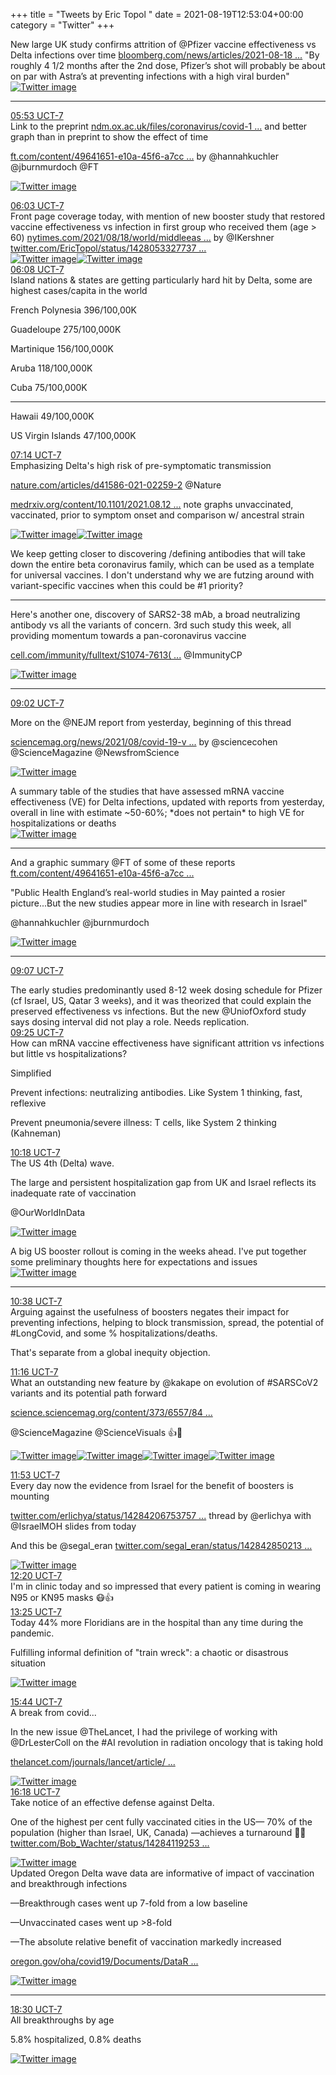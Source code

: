+++
title = "Tweets by Eric Topol " 
date = 2021-08-19T12:53:04+00:00
category = "Twitter"
+++
<div class="thread"> 
<div class="thread-content"> 
New large UK study confirms attrition of @Pfizer vaccine effectiveness vs Delta infections over time <a href="https://www.bloomberg.com/news/articles/2021-08-18/covid-vaccines-are-less-effective-against-delta-in-u-k-study" target="_blank" rel="noreferer">bloomberg.com/news/articles/2021-08-18 ...</a> 
 "By roughly 4 1/2 months after the 2nd dose, Pfizer’s shot will probably be about on par with Astra’s at preventing infections with a high viral burden" </div> 
<a href="/twitter/erictopol/images/E9IG14qUcAE67WS.png"  ><img src="/twitter/erictopol/images/E9IG14qUcAE67WS.png" alt="Twitter image" ></img></a><hr><div class="profile"> 
<a href="https://twitter.com/erictopol/status/1428339231764582411" target="_blank" rel="noreferer">05:53 UCT-7</a> 
</div> 
<div class="content"> 
Link to the preprint <a href="https://www.ndm.ox.ac.uk/files/coronavirus/covid-19-infection-survey/finalfinalcombinedve20210816.pdf" target="_blank" rel="noreferer">ndm.ox.ac.uk/files/coronavirus/covid-1 ...</a> 
 and better graph than in preprint to show the effect of time 

<a href="https://www.ft.com/content/49641651-e10a-45f6-a7cc-8b8c7b7a9710" target="_blank" rel="noreferer">ft.com/content/49641651-e10a-45f6-a7cc ...</a> 
 by @hannahkuchler @jburnmurdoch @FT </div> 
<a href="/twitter/erictopol/images/E9J6NyDVkAAXsw_.jpg"  ><img src="/twitter/erictopol/images/E9J6NyDVkAAXsw_.jpg" alt="Twitter image" ></img></a></div> 
<div class="tweet"> 
<div class="profile"> 
<a href="https://twitter.com/erictopol/status/1428341915393531908" target="_blank" rel="noreferer">06:03 UCT-7</a> 
</div> 
<div class="content"> 
Front page coverage today, with mention of new booster study that restored vaccine effectiveness vs infection in first group who received them (age &gt; 60) <a href="https://www.nytimes.com/2021/08/18/world/middleeast/israel-virus-infections-booster.html?searchResultPosition=1" target="_blank" rel="noreferer">nytimes.com/2021/08/18/world/middleeas ...</a> 
 by @IKershner  <a href="https://twitter.com/EricTopol/status/1428053327737090048" target="_blank" rel="noreferer">twitter.com/EricTopol/status/1428053327737 ...</a> 
</div> 
<a href="/twitter/erictopol/images/E9J8ZA8UcAkGKwl.jpg"  ><img src="/twitter/erictopol/images/E9J8ZA8UcAkGKwl.jpg" alt="Twitter image" ></img></a><a href="/twitter/erictopol/images/E9J9PagVoAoyWzN.jpg"  ><img src="/twitter/erictopol/images/E9J9PagVoAoyWzN.jpg" alt="Twitter image" ></img></a></div> 
<div class="tweet"> 
<div class="profile"> 
<a href="https://twitter.com/erictopol/status/1428343210502356993" target="_blank" rel="noreferer">06:08 UCT-7</a> 
</div> 
<div class="content"> 
Island nations &amp; states are getting particularly hard hit by Delta, some are highest cases/capita in the world

French Polynesia 396/100,00K

Guadeloupe 275/100,000K

Martinique 156/100,000K

Aruba 118/100,000K

Cuba  75/100,000K

-----

Hawaii 49/100,000K

US Virgin Islands 47/100,000K</div> 
</div> 
<div class="tweet"> 
<div class="profile"> 
<a href="https://twitter.com/erictopol/status/1428359657131679744" target="_blank" rel="noreferer">07:14 UCT-7</a> 
</div> 
<div class="content"> 
Emphasizing Delta's high risk of pre-symptomatic transmission 

<a href="https://www.nature.com/articles/d41586-021-02259-2" target="_blank" rel="noreferer">nature.com/articles/d41586-021-02259-2</a> 
 @Nature 

<a href="https://www.medrxiv.org/content/10.1101/2021.08.12.21261991v1" target="_blank" rel="noreferer">medrxiv.org/content/10.1101/2021.08.12 ...</a> 
 note graphs unvaccinated, vaccinated, prior to symptom onset and comparison w/ ancestral strain </div> 
<a href="/twitter/erictopol/images/E9KMJYRVgAUGD37.jpg"  ><img src="/twitter/erictopol/images/E9KMJYRVgAUGD37.jpg" alt="Twitter image" ></img></a><a href="/twitter/erictopol/images/E9KNMIyUYAM132V.jpg"  ><img src="/twitter/erictopol/images/E9KNMIyUYAM132V.jpg" alt="Twitter image" ></img></a></div> 
<div class="thread"> 
<div class="thread-content"> 
We keep getting closer to discovering /defining antibodies that will take down the entire beta coronavirus family, which can be used as a template for universal vaccines. I don't understand why we are futzing around with variant-specific vaccines when this could be #1 priority?</div> 
<hr><div class="thread-content"> 
Here's another one, discovery of SARS2-38 mAb, a broad neutralizing antibody vs all the variants of concern. 3rd such study this week, all providing momentum towards a pan-coronavirus vaccine 

<a href="https://www.cell.com/immunity/fulltext/S1074-7613(21)00348-4" target="_blank" rel="noreferer">cell.com/immunity/fulltext/S1074-7613( ...</a> 
 @ImmunityCP </div> 
<a href="/twitter/erictopol/images/E9KknJgUUAMbVWD.jpg"  ><img src="/twitter/erictopol/images/E9KknJgUUAMbVWD.jpg" alt="Twitter image" ></img></a><hr><div class="profile"> 
<a href="https://twitter.com/erictopol/status/1428386917993705479" target="_blank" rel="noreferer">09:02 UCT-7</a> 
</div> 
<div class="content"> 
More on the @NEJM report from yesterday, beginning of this thread

<a href="https://www.sciencemag.org/news/2021/08/covid-19-vaccines-may-trigger-superimmunity-people-who-had-sars-long-ago" target="_blank" rel="noreferer">sciencemag.org/news/2021/08/covid-19-v ...</a> 
 by @sciencecohen @ScienceMagazine @NewsfromScience </div> 
<a href="/twitter/erictopol/images/E9KmTqQVEAEgw2o.jpg"  ><img src="/twitter/erictopol/images/E9KmTqQVEAEgw2o.jpg" alt="Twitter image" ></img></a></div> 
<div class="thread"> 
<div class="thread-content"> 
A summary table of the studies that have assessed mRNA vaccine effectiveness (VE) for Delta infections, updated with reports from yesterday, overall in line with estimate ~50-60%;  *does not pertain* to high VE for hospitalizations or deaths </div> 
<a href="/twitter/erictopol/images/E9J_7QbVIAEZ06F.png"  ><img src="/twitter/erictopol/images/E9J_7QbVIAEZ06F.png" alt="Twitter image" ></img></a><hr><div class="thread-content"> 
And a graphic summary @FT of some of these reports <a href="https://www.ft.com/content/49641651-e10a-45f6-a7cc-8b8c7b7a9710" target="_blank" rel="noreferer">ft.com/content/49641651-e10a-45f6-a7cc ...</a> 


"Public Health England’s real-world studies in May painted a rosier picture...But the new studies appear more in line with research in Israel"

@hannahkuchler @jburnmurdoch </div> 
<a href="/twitter/erictopol/images/E9KAnXIUYAMeC-D.jpg"  ><img src="/twitter/erictopol/images/E9KAnXIUYAMeC-D.jpg" alt="Twitter image" ></img></a><hr><div class="profile"> 
<a href="https://twitter.com/erictopol/status/1428388041685491721" target="_blank" rel="noreferer">09:07 UCT-7</a> 
</div> 
<div class="content"> 
The early studies predominantly used 8-12 week dosing schedule for Pfizer (cf Israel, US, Qatar 3 weeks), and it was theorized that could explain the preserved effectiveness vs infections. But the new @UniofOxford study says dosing interval did not play a role. Needs replication.</div> 
</div> 
<div class="tweet"> 
<div class="profile"> 
<a href="https://twitter.com/erictopol/status/1428392688768884736" target="_blank" rel="noreferer">09:25 UCT-7</a> 
</div> 
<div class="content"> 
How can mRNA vaccine effectiveness have significant attrition vs infections but little vs hospitalizations?

Simplified

Prevent infections: neutralizing antibodies. Like System 1 thinking, fast, reflexive

Prevent pneumonia/severe illness: T cells, like System 2 thinking (Kahneman)</div> 
</div> 
<div class="tweet"> 
<div class="profile"> 
<a href="https://twitter.com/erictopol/status/1428406149745831941" target="_blank" rel="noreferer">10:18 UCT-7</a> 
</div> 
<div class="content"> 
The US 4th (Delta) wave. 

The large and persistent hospitalization gap from UK and Israel reflects its inadequate rate of vaccination

@OurWorldInData </div> 
<a href="/twitter/erictopol/images/E9K3kAdVoAEYzig.jpg"  ><img src="/twitter/erictopol/images/E9K3kAdVoAEYzig.jpg" alt="Twitter image" ></img></a></div> 
<div class="thread"> 
<div class="thread-content"> 
A big US booster rollout is coming in the weeks ahead. I've put together some preliminary thoughts here for expectations and issues </div> 
<a href="/twitter/erictopol/images/E8_3_4xXsAMu_84.png"  ><img src="/twitter/erictopol/images/E8_3_4xXsAMu_84.png" alt="Twitter image" ></img></a><hr><div class="profile"> 
<a href="https://twitter.com/erictopol/status/1428411048592220165" target="_blank" rel="noreferer">10:38 UCT-7</a> 
</div> 
<div class="content"> 
Arguing against the usefulness of boosters negates their impact for preventing infections, helping to block transmission, spread, the potential of #LongCovid, and some % hospitalizations/deaths.

That's separate from a global inequity objection.</div> 
</div> 
<div class="tweet"> 
<div class="profile"> 
<a href="https://twitter.com/erictopol/status/1428420581603479552" target="_blank" rel="noreferer">11:16 UCT-7</a> 
</div> 
<div class="content"> 
What an outstanding new feature by @kakape on evolution of #SARSCoV2 variants and its potential path forward

<a href="https://science.sciencemag.org/content/373/6557/844" target="_blank" rel="noreferer">science.sciencemag.org/content/373/6557/84 ...</a> 


@ScienceMagazine @ScienceVisuals 👍🙏 </div> 
<a href="/twitter/erictopol/images/E9LEeXQVEAId9-l.jpg"  ><img src="/twitter/erictopol/images/E9LEeXQVEAId9-l.jpg" alt="Twitter image" ></img></a><a href="/twitter/erictopol/images/E9LEgfbUUAEs_9k.jpg"  ><img src="/twitter/erictopol/images/E9LEgfbUUAEs_9k.jpg" alt="Twitter image" ></img></a><a href="/twitter/erictopol/images/E9LEiH6VUAAbNFI.jpg"  ><img src="/twitter/erictopol/images/E9LEiH6VUAAbNFI.jpg" alt="Twitter image" ></img></a><a href="/twitter/erictopol/images/E9LEjt2UUAQ5Ab4.jpg"  ><img src="/twitter/erictopol/images/E9LEjt2UUAQ5Ab4.jpg" alt="Twitter image" ></img></a></div> 
<div class="tweet"> 
<div class="profile"> 
<a href="https://twitter.com/erictopol/status/1428429838927286274" target="_blank" rel="noreferer">11:53 UCT-7</a> 
</div> 
<div class="content"> 
Every day now the evidence from Israel for the benefit of boosters is mounting

<a href="https://twitter.com/erlichya/status/1428420675375706115" target="_blank" rel="noreferer">twitter.com/erlichya/status/14284206753757 ...</a> 
 thread by @erlichya with @IsraelMOH slides from today

And this be @segal_eran  <a href="https://twitter.com/segal_eran/status/1428428502139822089" target="_blank" rel="noreferer">twitter.com/segal_eran/status/142842850213 ...</a> 
</div> 
<a href="/twitter/erictopol/images/E9LNDgFVcAAcMyx.jpg"  ><img src="/twitter/erictopol/images/E9LNDgFVcAAcMyx.jpg" alt="Twitter image" ></img></a></div> 
<div class="tweet"> 
<div class="profile"> 
<a href="https://twitter.com/erictopol/status/1428436660912484352" target="_blank" rel="noreferer">12:20 UCT-7</a> 
</div> 
<div class="content"> 
I'm in clinic today and so impressed that every patient is coming in wearing N95 or KN95 masks 😷👍</div> 
</div> 
<div class="tweet"> 
<div class="profile"> 
<a href="https://twitter.com/erictopol/status/1428453189649534976" target="_blank" rel="noreferer">13:25 UCT-7</a> 
</div> 
<div class="content"> 
Today 44% more Floridians are in the hospital than any time during the pandemic.

Fulfilling informal definition of "train wreck": a chaotic or disastrous situation </div> 
<a href="/twitter/erictopol/images/E9Lh_viVgAYOXb-.jpg"  ><img src="/twitter/erictopol/images/E9Lh_viVgAYOXb-.jpg" alt="Twitter image" ></img></a></div> 
<div class="tweet"> 
<div class="profile"> 
<a href="https://twitter.com/erictopol/status/1428487950195515397" target="_blank" rel="noreferer">15:44 UCT-7</a> 
</div> 
<div class="content"> 
A break from covid...

In the new issue @TheLancet, I had the privilege of working with @DrLesterColl on the #AI revolution in radiation oncology that is taking hold

<a href="https://www.thelancet.com/journals/lancet/article/PIIS0140-6736(21)01798-0/fulltext" target="_blank" rel="noreferer">thelancet.com/journals/lancet/article/ ...</a> 
 </div> 
<a href="/twitter/erictopol/images/E9MB7TXUUAA6W8r.jpg"  ><img src="/twitter/erictopol/images/E9MB7TXUUAA6W8r.jpg" alt="Twitter image" ></img></a></div> 
<div class="tweet"> 
<div class="profile"> 
<a href="https://twitter.com/erictopol/status/1428496744212361217" target="_blank" rel="noreferer">16:18 UCT-7</a> 
</div> 
<div class="content"> 
Take notice of an effective defense against Delta.

One of the highest per cent fully vaccinated cities in the US— 70% of the population (higher than Israel, UK, Canada) —achieves a turnaround 👏👏  <a href="https://twitter.com/Bob_Wachter/status/1428411925315031047" target="_blank" rel="noreferer">twitter.com/Bob_Wachter/status/14284119253 ...</a> 
</div> 
<a href="/twitter/erictopol/images/E9MJYJIUcAAxNfx.jpg"  ><img src="/twitter/erictopol/images/E9MJYJIUcAAxNfx.jpg" alt="Twitter image" ></img></a></div> 
<div class="thread"> 
<div class="thread-content"> 
Updated Oregon Delta wave data are informative of  impact of vaccination and breakthrough infections

—Breakthrough cases went up 7-fold from a low baseline

—Unvaccinated cases went up &gt;8-fold

—The absolute relative benefit of vaccination markedly increased

<a href="https://www.oregon.gov/oha/covid19/Documents/DataReports/Breakthrough-Case-Report-08-19-2021.pdf" target="_blank" rel="noreferer">oregon.gov/oha/covid19/Documents/DataR ...</a> 
 </div> 
<a href="/twitter/erictopol/images/E9MlitaVoAErZ5K.jpg"  ><img src="/twitter/erictopol/images/E9MlitaVoAErZ5K.jpg" alt="Twitter image" ></img></a><hr><div class="profile"> 
<a href="https://twitter.com/erictopol/status/1428529845860929544" target="_blank" rel="noreferer">18:30 UCT-7</a> 
</div> 
<div class="content"> 
All breakthroughs by age

5.8% hospitalized, 0.8% deaths </div> 
<a href="/twitter/erictopol/images/E9MoHZsVkAEkVv2.jpg"  ><img src="/twitter/erictopol/images/E9MoHZsVkAEkVv2.jpg" alt="Twitter image" ></img></a></div> 


